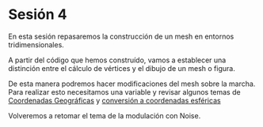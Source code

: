 # Sesión 4

En esta sesión repasaremos la construcción de un mesh en entornos tridimensionales. 

A partir del código que hemos construído, vamos a establecer una distinción entre el cálculo de vértices y el dibujo de un mesh o figura. 

De esta manera podremos hacer modificaciones del mesh sobre la marcha. Para realizar esto necesitamos una variable y revisar algunos temas de [Coordenadas Geográficas](https://es.wikipedia.org/wiki/Coordenadas_geogr%C3%A1ficas) y [conversión a coordenadas esféricas](https://es.wikipedia.org/wiki/Coordenadas_polares#Coordenadas_esf%C3%A9ricas)

Volveremos a retomar el tema de la modulación con Noise. 